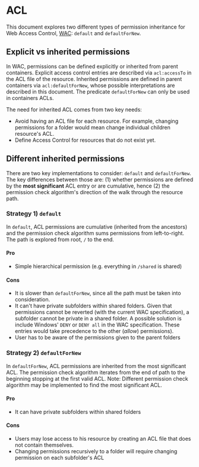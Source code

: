 # ACL

This document explores two different types of permission inheritance for Web Access Control, [WAC](http://www.w3.org/wiki/WebAccessControl): `default` and `defaultForNew`.

## Explicit vs inherited permissions
In WAC, permissions can be defined explicitly or inherited from parent containers. Explicit access control entries are described via `acl:accessTo` in the ACL file of the resource. Inherited permissions are defined in parent containers via `acl:defaultForNew`, whose possible interpretations are described in this document. The predicate `defaultForNew` can only be used in containers ACLs.

The need for inherited ACL comes from two key needs:

  - Avoid having an ACL file for each resource. For example, changing permissions for a folder would mean change individual children resource's ACL.
  - Define Access Control for resources that do not exist yet.


## Different inherited permissions

There are two key implementations to consider: `default` and `defaultForNew`. The key differences between those are: (1) whether permissions are defined by the __most significant__ ACL entry or are cumulative, hence (2) the permission check algorithm's direction of the walk through the resource path.

### Strategy 1) `default`

In `default`, ACL permissions are cumulative (inherited from the ancestors) and the permission check algorithm sums permissions from left-to-right. The path is explored from root, `/` to the end.

#### Pro
- Simple hierarchical permission (e.g. everything in `/shared` is shared)

#### Cons
- It is slower than `defaultForNew`, since all the path must be taken into consideration.
- It can't have private subfolders within shared folders. Given that permissions cannot be reverted (with the current WAC specification), a subfolder cannot be private in a shared folder. A possible solution is include Windows' `DENY` or `DENY all` in the WAC specification. These entries would take precedence to the other (_allow_) permissions).
- User has to be aware of the permissions given to the parent folders

### Strategy 2) `defaultForNew`

In `defaultForNew`, ACL permissions are inherited from the most significant ACL. The permission check algorithm iterates from the end of path to the beginning stopping at the first valid ACL. Note: Different permission check algorithm may be implemented to find the most significant ACL.

#### Pro
- It can have private subfolders within shared folders

#### Cons
- Users may lose access to his resource by creating an ACL file that does not contain themselves.
- Changing permissions recursively to a folder will require changing permission on each subfolder's ACL
